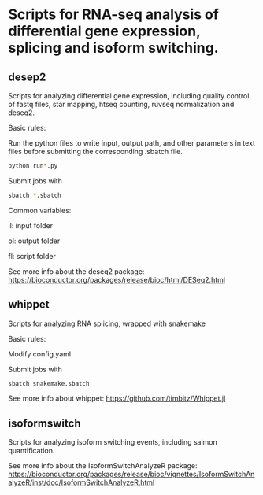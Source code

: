 # Scripts for RNA-seq analysis of differential gene expression, splicing and isoform switching.
## desep2
Scripts for analyzing differential gene expression, including quality control of fastq files, star mapping, htseq counting, ruvseq normalization and deseq2.

Basic rules:

Run the python files to write input, output path, and other parameters in text files before submitting the corresponding .sbatch file.
```bash
python run*.py
```

Submit jobs with
```bash
sbatch *.sbatch
```

Common variables:

il: input folder

ol: output folder

fl: script folder

See more info about the deseq2 package: https://bioconductor.org/packages/release/bioc/html/DESeq2.html

## whippet
Scripts for analyzing RNA splicing, wrapped with snakemake

Basic rules:

Modify config.yaml

Submit jobs with 
```bash
sbatch snakemake.sbatch
```
See more info about whippet: https://github.com/timbitz/Whippet.jl

## isoformswitch
Scripts for analyzing isoform switching events, including salmon quantification.

See more info about the IsoformSwitchAnalyzeR package: https://bioconductor.org/packages/release/bioc/vignettes/IsoformSwitchAnalyzeR/inst/doc/IsoformSwitchAnalyzeR.html

